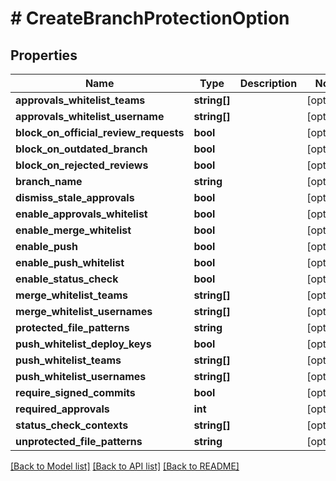 # # CreateBranchProtectionOption

## Properties

Name | Type | Description | Notes
------------ | ------------- | ------------- | -------------
**approvals_whitelist_teams** | **string[]** |  | [optional]
**approvals_whitelist_username** | **string[]** |  | [optional]
**block_on_official_review_requests** | **bool** |  | [optional]
**block_on_outdated_branch** | **bool** |  | [optional]
**block_on_rejected_reviews** | **bool** |  | [optional]
**branch_name** | **string** |  | [optional]
**dismiss_stale_approvals** | **bool** |  | [optional]
**enable_approvals_whitelist** | **bool** |  | [optional]
**enable_merge_whitelist** | **bool** |  | [optional]
**enable_push** | **bool** |  | [optional]
**enable_push_whitelist** | **bool** |  | [optional]
**enable_status_check** | **bool** |  | [optional]
**merge_whitelist_teams** | **string[]** |  | [optional]
**merge_whitelist_usernames** | **string[]** |  | [optional]
**protected_file_patterns** | **string** |  | [optional]
**push_whitelist_deploy_keys** | **bool** |  | [optional]
**push_whitelist_teams** | **string[]** |  | [optional]
**push_whitelist_usernames** | **string[]** |  | [optional]
**require_signed_commits** | **bool** |  | [optional]
**required_approvals** | **int** |  | [optional]
**status_check_contexts** | **string[]** |  | [optional]
**unprotected_file_patterns** | **string** |  | [optional]

[[Back to Model list]](../../README.md#models) [[Back to API list]](../../README.md#endpoints) [[Back to README]](../../README.md)
